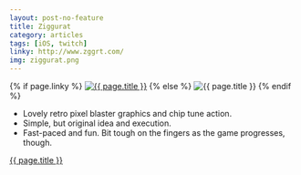 ```yaml
---
layout: post-no-feature
title: Ziggurat
category: articles
tags: [iOS, twitch]
linky: http://www.zggrt.com/
img: ziggurat.png
---
```


{% if page.linky %}
<a href="{{page.linky}}">![{{ page.title }}](/images/{{page.img}})</a>
{% else %}
![{{ page.title }}](/images/{{page.img}})
{% endif %}

* Lovely retro pixel blaster graphics and chip tune action.
* Simple, but original idea and execution.
* Fast-paced and fun. Bit tough on the fingers as the game progresses, though.


[{{ page.title }}]({{page.linky}})